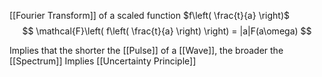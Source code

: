 [[Fourier Transform]] of a scaled function $f\left( \frac{t}{a} \right)$
$$
\mathcal{F}\left( f\left( \frac{t}{a} \right) \right) = |a|F(a\omega)
$$

Implies that the shorter the [[Pulse]] of a [[Wave]], the broader the [[Spectrum]]
Implies [[Uncertainty Principle]]